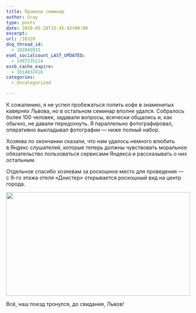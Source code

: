 ```yaml
---
title: Провели семинар
author: Gray
type: posts
date: 2010-05-28T15:45:42+00:00
excerpt:
url: /10329
dsq_thread_id:
  - 102045915
esml_socialcount_LAST_UPDATED:
  - 1497235214
essb_cache_expire:
  - 1614832416
categories:
  - Uncategorized

---
```








К&nbsp;сожалению, я&nbsp;не&nbsp;успел пробежаться попить кофе в&nbsp;знаменитых кавярнях Львова, но&nbsp;в&nbsp;остальном семинар вполне удался. Собралось более 100&nbsp;человек, задавали вопросы, всячески общались&nbsp;и, как обычно, не&nbsp;давали передохнуть. Я&nbsp;параллельно фотографировал, оперативно выкладывал фотографии&nbsp;&mdash; ниже полный набор.



Хозяева по&nbsp;окончании сказали, что нам удалось немного влюбить в&nbsp;Яндекс слушателей, которые теперь должны чувствовать моральное обязательство пользоваться сервисами Яндекса и&nbsp;рассказывать о&nbsp;них остальным.

Отдельное спасибо хозяевам за&nbsp;роскошное место для проведения&nbsp;&mdash; с&nbsp;<nobr>9-го</nobr> этажа отеля &laquo;Днистер&raquo; открывается роскошный вид на&nbsp;центр города.

[<img src="https://i2.wp.com/img-fotki.yandex.ru/get/3909/gray7400.87/0_43b47_a42e0f42_L.jpg?resize=500%2C281" width="500" height="281" title="" alt="" border="0" data-recalc-dims="1" />][1]

Всё, наш поезд тронулся, до&nbsp;свидания, Львов!

 [1]: http://fotki.yandex.ru/users/gray7400/view/277319/